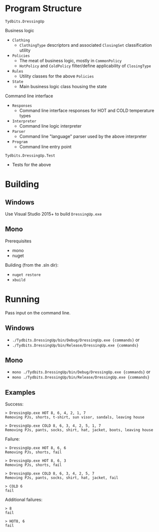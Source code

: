 Program Structure
=================

`Tydbits.DressingUp`

Business logic

* `Clothing`
    - `ClothingType` descriptors and associated `ClosingSet` classification utility
* `Policies`
    - The meat of business logic, mostly in `CommonPolicy`
    - `HotPolicy` and `ColdPolicy` filter/define applicability of `ClosingType`
* `Rules`
    - Utility classes for the above `Policies`
* `State`
    - Main business logic class housing the state

Command line interface

* `Responses`
    - Command line interface responses for HOT and COLD temperature types
* `Interpreter`
    - Command line logic interpreter
* `Parser`
    - Command line "language" parser used by the above interpreter
* `Program`
    - Command line entry point

`Tydbits.DressingUp.Test`

* Tests for the above


Building
========

Windows
-------

Use Visual Studio 2015+ to build `DressingUp.exe`

Mono
----

Prerequisites
* mono
* nuget

Building (from the .sln dir):
* `nuget restore`
* `xbuild`

Running
=======

Pass input on the command line.

Windows
-------

* `./Tydbits.DressingUp/bin/Debug/DressingUp.exe {commands}` or
* `./Tydbits.DressingUp/bin/Release/DressingUp.exe {commands}`

Mono
----

* `mono ./Tydbits.DressingUp/bin/Debug/DressingUp.exe {commands}` or
* `mono ./Tydbits.DressingUp/bin/Release/DressingUp.exe {commands}`

Examples
--------

Success:

    > DressingUp.exe HOT 8, 6, 4, 2, 1, 7
    Removing PJs, shorts, t-shirt, sun visor, sandals, leaving house

    > DressingUp.exe COLD 8, 6, 3, 4, 2, 5, 1, 7
    Removing PJs, pants, socks, shirt, hat, jacket, boots, leaving house

Failure:

    > DressingUp.exe HOT 8, 6, 6
    Removing PJs, shorts, fail

    > DressingUp.exe HOT 8, 6, 3
    Removing PJs, shorts, fail

    > DressingUp.exe COLD 8, 6, 3, 4, 2, 5, 7
    Removing PJs, pants, socks, shirt, hat, jacket, fail

    > COLD 6
    fail

Additional failures:

    > 8
    fail

    > HOT8, 6
    fail
